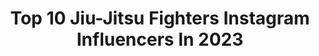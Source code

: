 ---
title: Top 10 Jiu-Jitsu Fighters Instagram Influencers In 2023
description: >-
  Find top jiu-jitsu fighters Instagram influencers in 2023. Most popular hashtags: #jiujitsu #bjj #jiujitsuparamulheres.
platform: Instagram
hits: 1063
text_top: Discover the most popular Instagram accounts on inBeat.
text_bottom: Our platform has 1063 Instagram influencers like this for you to contact.
profiles:
  - username: "brandencondy"
    fullname: >-
      Branden Condy
    bio: >-
      ✝️ brazilian jiu jitsu 🥋 Marketing 🖥 Ecom 💻
    location: "Brazil"
    followers: 1093577
    engagement: 118
    commentsToLikes: 0.014145
    id: ck5bu4iz5h5an0i11flqmys5r
    verified: false
    hashtags: ""
  - username: "ellem_hm"
    fullname: >-
      Ellem HM
    bio: >-
      🚨 Policial Civil/SC 🇧🇷👮💀 🥋Jiu Jitsu 💙BJJ - Blue Belt L😻❤E 🐾 Bsb ✈️ SC ♎️🌞Libriana✨Sagitário ♐️✨Leão🌙♌️ ⚖️ Nutri🍎 🌎👽🪐
    location: "Brazil"
    followers: 21877
    engagement: 1243
    commentsToLikes: 0.064765
    id: ck9hb49oefcf40j78m2tasjoe
    verified: false
    hashtags: "#policia, #cuidedasuasaude, #pc, #brazil"
  - username: "claracardoso.bjj"
    fullname: >-
      Cardoso
    bio: >-
      •GIBBORIM 🇧🇷 •JIU JITSU (GI AND NOGI)🌍 ☆Competing Athete☆ •15y >@_joaovictorr._💖
    location: "Brazil"
    followers: 4447
    engagement: 1935
    commentsToLikes: 0.163412
    id: ck8t7pdi2hjvd0j78818bi0u9
    verified: false
    hashtags: "#jiujitsulife, #jiujitsuparamulheres, #jiujitsubrasiloficial, #jiujitsuforeveryone"
  - username: "ron_.levi"
    fullname: >-
      Ron Levi
    bio: >-
      Don't limit your challenges challenge your limits💪 @brickmodels MA 🇮🇱 @trendmodelsmgmt 🇪🇸 BJJ- Brazilian Jiu-Jitsu Train🏋🏻‍♂️Eat🍰Sleep😴Repeat🔙
    location: "Brazil"
    followers: 242617
    engagement: 1031
    commentsToLikes: 0.020108
    id: ck5hgspdp4jz00i11xbfssplu
    verified: false
    hashtags: "#brickmodels, #model, #telaviv"
  - username: "monetbabazadeh"
    fullname: >-
      Monet Babazadeh
    bio: >-
      I am a fierce and passionate woman. AOJ/ATOS Jiu-Jitsu purple belt. 🇮🇷 SC 👻monetnb 📍 Seoul, Korea 🎥 My NEW VIDEO IS UP!!!👇
    location: "South Korea"
    followers: 38919
    engagement: 259
    commentsToLikes: 0.055884
    id: ckap8dxbonwmx0i787fym253r
    verified: false
    hashtags: "#sailormoonvibes, #otakugirl, #sweettoothformickey, #happybirthdaytome"
  - username: "_murilotavares"
    fullname: >-
      Murilo Tavares
    bio: >-
      Chasing my dreams 🏆 Jiu-Jitsu lifestyle 🥋
    location: "United States"
    followers: 5903
    engagement: 1154
    commentsToLikes: 0.067978
    id: ck5zyt8q0ahn90i145ae1gs8j
    verified: false
    hashtags: "#valentine, #bjjlifestyle"
  - username: "ghi_eburneo"
    fullname: >-
      Giovanna Eburneo 👊🏼🥋
    bio: >-
      Jiu Jitsu - Brownbelt 🥋 Atleta @dragonpharmabrasil 🐲 Personal Trainer💪🏼 Consultoria On-line 💪🏼 👉🏼Ghieburneo@hotmail.com 📩 Parcerias👆🏼 Cupom: Ghi10 👇🏼
    location: "Brazil"
    followers: 253246
    engagement: 315
    commentsToLikes: 0.029570
    id: ck1378sg6ac9o0i19epg9e894
    verified: false
    hashtags: "#bjj, #brownbelt, #look, #tryex"
  - username: "laraprocopio_ufc"
    fullname: >-
      Lara Fritzen Procópio
    bio: >-
      ▪️UFC Fighter ▪️Black Belt Jiu-jitsu ▪️Team Nova União / RJ
    location: "Brazil"
    followers: 8460
    engagement: 605
    commentsToLikes: 0.077834
    id: ck15q834g1jkz0i19bon7og1y
    verified: false
    hashtags: "#ufc, #mindset, #ufcbrasil, #foco"
  - username: "kendallreusing"
    fullname: >-
      KENDALL REUSING - Jiu Jitsu
    bio: >-
      I am a 7x Jiu Jitsu World Champion who loves to share my Mindset, Body Positivity, Poetry, & Love 🍯 Sponsors: @venum @redbowiecbd @whoop Use link🦋👇
    location: "United States"
    followers: 52473
    engagement: 479
    commentsToLikes: 0.033861
    id: ckaoum31l0v2l0i78mgawzw8y
    verified: false
    hashtags: "#normalizenormalbodies, #manifestation, #championmindset, #girlswholiftweights"
  - username: "mika.cristina_"
    fullname: >-
      Micaelle
    bio: >-
      João 10:10 2x Brazilian National Champion 2x South American Champion Brazilian Jiu jitsu purple belt
    location: "Brazil"
    followers: 8548
    engagement: 945
    commentsToLikes: 0.050995
    id: ck5znucqtp63w0i146jvt7t0e
    verified: false
    hashtags: "#jiujitsulife, #ibjjf, #sejafoda, #grappling"
---